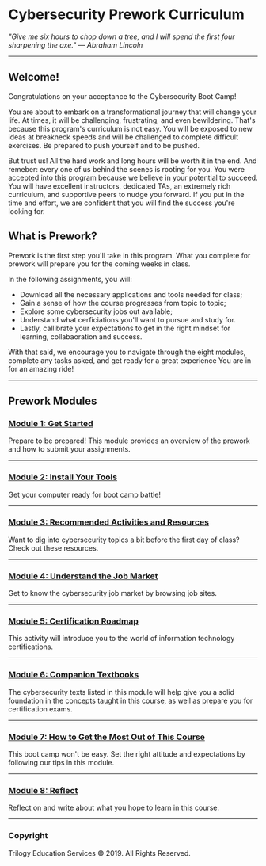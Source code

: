 # Cybersecurity Prework Curriculum

_"Give me six hours to chop down a tree, and I will spend the first four sharpening the axe." — Abraham Lincoln_

---

## Welcome!

Congratulations on your acceptance to the Cybersecurity Boot Camp!

You are about to embark on a transformational journey that will change your life. At times, it will be challenging, frustrating, and even bewildering. That's because this program's curriculum is not easy. You will be exposed to new ideas at breakneck speeds and will be challenged to complete difficult exercises. Be prepared to push yourself and to be pushed.

But trust us! All the hard work and long hours will be worth it in the end. And remeber: every one of us behind the scenes is rooting for you. You were accepted into this program because we believe in your potential to succeed. You will have excellent instructors, dedicated TAs, an extremely rich curriculum, and supportive peers to nudge you forward. If you put in the time and effort, we are confident that you will find the success you're looking for.


## What is Prework?

Prework is the first step you'll take in this program. What you complete for prework will prepare you for the coming weeks in class. 

In the following assignments, you will: 

- Download all the necessary applications and tools needed for class;
- Gain a sense of how the course progresses from topic to topic;
- Explore some cybersecurity jobs out available; 
- Understand what cerficiations you'll want to pursue and study for.  
- Lastly, callibrate your expectations to get in the right mindset for learning, collabaoration and success.

With that said, we encourage you to navigate through the eight modules, complete any tasks asked, and get ready for a great experience You are in for an amazing ride!


---

## Prework Modules

### [Module 1: Get Started](modules/module-1-prepare-for-pre-work-required.md)

Prepare to be prepared! This module provides an overview of the prework and how to submit your assignments.

---

### [Module 2: Install Your Tools](modules/module-2-my-machine-is-ready-required.md)

Get your computer ready for boot camp battle!

--- 

### [Module 3: Recommended Activities and Resources](modules/module-3-recommended-activities-reading-and-writing.md)

Want to dig into cybersecurity topics a bit before the first day of class? Check out these resources.

---

### [Module 4: Understand the Job Market](modules/module-4-understanding-the-job-market.md)

Get to know the cybersecurity job market by browsing job sites.

---

### [Module 5: Certification Roadmap](modules/module-5-get-yo-feet-wet-required-.md)

This activity will introduce you to the world of information technology certifications.

---

### [Module 6: Companion Textbooks](modules/module-6-companion-text-books-required.md)

The cybersecurity texts listed in this module will help give you a solid foundation in the concepts taught in this course, as well as prepare you for certification exams. 

---

### [Module 7: How to Get the Most Out of This Course](modules/module-7-get-yo-mind-right-required.md)

This boot camp won't be easy. Set the right attitude and expectations by following our tips in this module.

---

### [Module 8: Reflect](modules/module-8-lets-get-to-work.md)

Reflect on and write about what you hope to learn in this course. 

---


### Copyright

Trilogy Education Services © 2019. All Rights Reserved.

